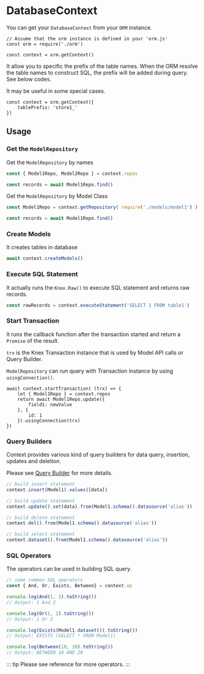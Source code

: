 # DatabaseContext

You can get your `DatabaseContext` from your `ORM` instance.

```js{4}
// Assume that the orm instance is defined in your 'orm.js'
const orm = require('./orm')

const context = orm.getContext()
```

It allow you to specific the prefix of the table names. When the ORM resolve the table names to construct SQL, the prefix will be added during query. See below codes.

It may be useful in some special cases.

```js{2}
const context = orm.getContext({
    tablePrefix: 'store1_'
})
```

## Usage

### Get the `ModelRepository`

Get the `ModelRepository` by names
```js
const { Model1Repo, Model2Repo } = context.repos

const records = await Model1Repo.find()
```

Get the `ModelRepository` by Model Class

```js
const Model1Repo = context.getRepository( require('./models/model1') )

const records = await Model1Repo.find()
```

### Create Models

It creates tables in database
```js
await context.createModels()
```

### Execute SQL Statement

It actually runs the `Knex.Raw()` to execute SQL statement and returns raw records.
```js
const rawRecords = context.executeStatement('SELECT 1 FROM table1')
```

### Start Transaction

It runs the callback function after the transaction started and return a `Promise` of the result.

`trx` is the Knex Transaction instance that is used by Model API calls or Query Builder.

`ModelRepository` can run query with Transaction instance by using `usingConnection()`.

```js{1,8}
await context.startTransaction( (trx) => {
    let { Model1Repo } = context.repos
    return await Model1Repo.update({
        field1: newValue
    }, {
        id: 1
    }).usingConnection(trx)
})
```

### Query Builders

Context provides various kind of query builders for data query, insertion, updates and deletion. 

Please see [Query Builder](./query-builder) for more details.

```js
// build insert statement
context.insert(Model1).values([data])

// build update statement
context.update().set(data).from(Model1.schema().datasource('alias'))

// build delete statement
context.del().from(Model1.schema().datasource('alias'))

// build select statement
context.dataset().from(Model1.schema().datasource('alias'))

```


### SQL Operators

The operators can be used in building SQL query.

```js
// some common SQL operators
const { And, Or, Exists, Between} = context.op

console.log(And(1, 2).toString())
// Output: 1 And 2

console.log(Or(1, 2).toString())
// Output: 1 Or 2

console.log(Exists(Model1.dataset()).toString())
// Output: EXISTS (SELECT * FROM Model1)

console.log(Between(10, 20).toString())
// Output: BETWEEN 10 AND 20

```

::: tip
Please see reference for more operators.
:::



